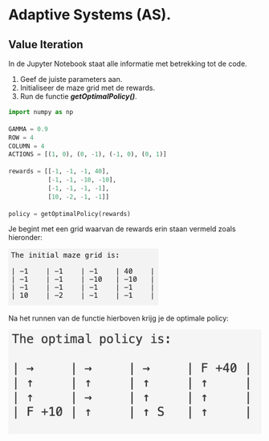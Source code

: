 # Adaptive Systems (AS).
## Value Iteration


In de Jupyter Notebook staat alle informatie met betrekking tot de code. 

1. Geef de juiste parameters aan.
2. Initialiseer de maze grid met de rewards.
3. Run de functie ***getOptimalPolicy()***.

```python
import numpy as np

GAMMA = 0.9
ROW = 4
COLUMN = 4
ACTIONS = [(1, 0), (0, -1), (-1, 0), (0, 1)]

rewards = [[-1, -1, -1, 40],
           [-1, -1, -10, -10],
           [-1, -1, -1, -1],
           [10, -2, -1, -1]]

policy = getOptimalPolicy(rewards)
```

Je begint met een grid waarvan de rewards erin staan vermeld zoals hieronder:

![Alt text](images/initial_grid.png "Title")

Na het runnen van de functie hierboven krijg je de optimale policy:

![Alt text](images/optimal_policy.png "Title")